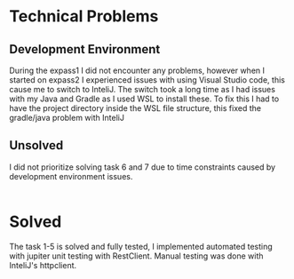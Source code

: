 # Technical Problems
## Development Environment
During the expass1 I did not encounter any problems, however when I started on expass2 I experienced issues with using Visual Studio code, this cause me to switch to InteliJ. The switch took a long time as I had issues with my Java and Gradle as I used WSL to install these. To fix this I had to have the project directory inside the WSL file structure, this fixed the gradle/java problem with InteliJ
## Unsolved
I did not prioritize solving task 6 and 7 due to time constraints caused by development environment issues.
<br><br>
# Solved
The task 1-5 is solved and fully tested, I implemented automated testing with jupiter unit testing with RestClient.
Manual testing was done with InteliJ's httpclient.
